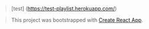 
> [test] (https://test-playlist.herokuapp.com/)


> This project was bootstrapped with [Create React App](https://github.com/facebookincubator/create-react-app).
